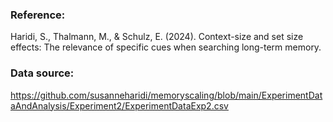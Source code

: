 ### Reference:

Haridi, S., Thalmann, M., & Schulz, E. (2024). Context-size and set size effects: The relevance of specific cues when searching long-term memory.
### Data source:

https://github.com/susanneharidi/memoryscaling/blob/main/ExperimentDataAndAnalysis/Experiment2/ExperimentDataExp2.csv
